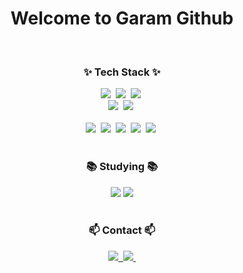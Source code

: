 <!--타이틀 부분-->
<div align="center">
  <h1 align="center"> Welcome to Garam Github </h1>
</div>
<br>

<!--내용 부분-->
<h3 align="center">✨ Tech Stack ✨</h3>
<div align="center">
  <img src="https://img.shields.io/badge/vue-194d33.svg?style=for-the-badge&logo=vue3&logoColor=white" />&nbsp
  <img src="https://img.shields.io/badge/javascript-F7DF1E.svg?style=for-the-badge&logo=javascript&logoColor=20232a" />&nbsp
  <img src="https://img.shields.io/badge/typescript-007ACC.svg?style=for-the-badge&logo=typescript&logoColor=white" />&nbsp
</div>

<div align="center">
  <img src="https://img.shields.io/badge/java-FFFFFF?style=for-the-badge&logo=java&logoColor=white" />&nbsp
  <img src="https://img.shields.io/badge/spring-1daabb.svg?style=for-the-badge&logo=spring&logoColor=#6DB33F" />&nbsp
</div>

<br>

<div align="center">
  <img src="https://img.shields.io/badge/Docker-3670A0?style=for-the-badge&logo=docker&logoColor=white" />&nbsp
  <img src="https://img.shields.io/badge/kubernetes-150458.svg?style=for-the-badge&logo=kubernetes&logoColor=white" />&nbsp
  <img src="https://img.shields.io/badge/Redis-4d77cf.svg?style=for-the-badge&logo=redis&logoColor=red" />&nbsp
  <img src="https://img.shields.io/badge/kafka-FF6D0A.svg?style=for-the-badge&logo=apachekafka&logoColor=white" />&nbsp
  <img src="https://img.shields.io/badge/Nginx-11557c.svg?style=for-the-badge&logo=nginx&logoColor=white" />&nbsp
</div>

<br>

<h3 align="center">📚 Studying 📚</h3>
<div align="center">
  <img src="https://img.shields.io/badge/대용량 아키텍처-FF4154?style=for-the-badge&logo=architecture&logoColor=white" />
  <img src="https://img.shields.io/badge/토비의 스프링-3578E5?style=for-the-badge&logo=spring&logoColor=white" />
</div>

<br>

<!--
<h3 align="center">🛠 Tools 🛠</h3>
<div align="center">
  <img src="https://img.shields.io/badge/git-F05033.svg?style=for-the-badge&logo=git&logoColor=white" />&nbsp
  <img src="https://img.shields.io/badge/github-181717.svg?style=for-the-badge&logo=github&logoColor=white" />&nbsp
  <img src="https://img.shields.io/badge/Notion-F3F3F3.svg?style=for-the-badge&logo=notion&logoColor=black" />&nbsp
</div>
<br>
-->

<h3 align="center">📫 Contact 📫</h3>
<div align="center">
  <a href="https://wise-dev-life.tistory.com/">
    <img src="https://img.shields.io/badge/Tistory-1EBC8F?style=for-the-badge&logo=tistory&logoColor=white" />&nbsp
  </a>
  <a href="mailto:2garamssi@gmail.com">
    <img
      src="https://img.shields.io/badge/2garamssi@gmail.com-D14836?style=for-the-badge&logo=gmail&logoColor=white"/>&nbsp
  </a>
</div>

<!--
**garamssi/garamssi** is a ✨ _special_ ✨ repository because its `README.md` (this file) appears on your GitHub profile.

Here are some ideas to get you started:

- 🔭 I’m currently working on ...
- 🌱 I’m currently learning ...
- 👯 I’m looking to collaborate on ...
- 🤔 I’m looking for help with ...
- 💬 Ask me about ...
- 📫 How to reach me: ...
- 😄 Pronouns: ...
- ⚡ Fun fact: ...
-->
